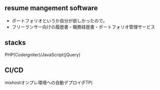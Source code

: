 ## resume mangement software  
- ポートフォリオというか自分が欲しかったので。  
- フリーランサー向けの履歴書・職務経歴書・ポートフォリオ管理サービス  

## stacks
PHP(Codeigniter)/JavaScript(jQuery)

## CI/CD
mixhostオンプレ環境への自動デプロイ(FTP)


